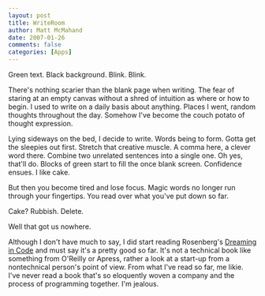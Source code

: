 ```yaml
---
layout: post
title: WriteRoom
author: Matt McMahand
date: 2007-01-26
comments: false
categories: [Apps]
---
```


Green text. Black background. Blink. Blink.

There's nothing scarier than the blank page when writing. The fear of staring at an empty canvas without a shred of intuition as where or how to begin. I used to write on a daily basis about anything. Places I went, random thoughts throughout the day. Somehow I've become the couch potato of thought expression.

Lying sideways on the bed, I decide to write. Words being to form. Gotta get the sleepies out first. Stretch that creative muscle. A comma here, a clever word there. Combine two unrelated sentences into a single one. Oh yes, that'll do. Blocks of green start to fill the once blank screen. Confidence ensues. I like cake.

But then you become tired and lose focus. Magic words no longer run through your fingertips. You read over what you've put down so far.

Cake? Rubbish. Delete.

Well that got us nowhere.

Although I don't have much to say, I did start reading Rosenberg's [Dreaming in Code](http://www.dreamingincode.com) and must say it's a pretty good so far. It's not a technical book like something from O'Reilly or Apress, rather a look at a start-up from a nontechnical person's point of view. From what I've read so far, me likie. I've never read a book that's so eloquently woven a company and the process of programming together. I'm jealous.
